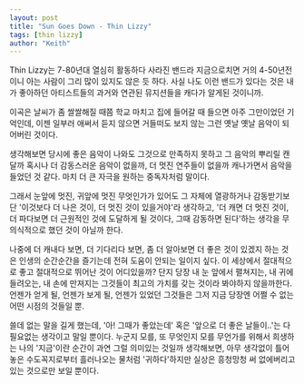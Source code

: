 ```yaml
---
layout: post
title: "Sun Goes Down - Thin Lizzy"
tags: [thin lizzy]
author: "Keith"
---
```


Thin Lizzy는 7-80년대 열심히 활동하다 사라진 밴드라 지금으로치면 거의 4-50년전이니 아는 사람이 그리 많이 있지도 않은 듯 하다. 사실 나도 이런 밴드가 있다는 것은 내가 좋아하던 아티스트들의 과거와 연관된 뮤지션들을 캐다가 알게된 것이니까. 

이곡은 날씨가 좀 쌀쌀해질 때쯤 학교 마치고 집에 들어갈 때 들으면 아주 그만이었던 기억인데, 이젠 일부러 애써서 듣지 않으면 거들떠도 보지 않는 그런 옛날 옛날 음악이 되어버린 것이다. 

생각해보면 당시에 좋은 음악이 나와도 그것으로 만족하지 못하고 그 음악의 뿌리릴 캔달까 혹시나 더 감동스러운 음악이 없을까, 더 멋진 연주들이 없을까 캐나가면서 음악을 들었던 것 같다. 마치 더 큰 자극을 원하는 중독자처럼 말이다. 

그래서 눈앞에 멋진, 귀앞에 멋진 무엇인가가 있어도 그 자체에 열광하거나 감동받기보단 '이것보다 더 나은 것이, 더 멋진 것이 있을거야'라 생각하고, '더 캐면 더 멋진 것이, 더 파다보면 더 근원적인 것에 도달하게 될 것이다, 그때 감동하면 된다'하는 생각을 무의식적으로 했던 것이 아닐까 한다. 

나중에 더 캐내다 보면, 더 기다리다 보면, 좀 더 알아보면 더 좋은 것이 있겠지 하는 것은 인생의 순간순간을 즐기는데 전혀 도움이 안되는 일이지 싶다. 이 세상에서 절대적으로 좋고 절대적으로 뛰어난 것이 어디있을까? 단지 당장 내 눈 앞에서 펼쳐지는, 내 귀에 들려오는, 내 손에 만져지는 그것들이 최고의 가치를 갖는 것이라 봐야하지 않을까한다. 언젠가 얻게 될, 언젠가 보게 될, 언젠가 있었던 그것들은 그저 지금 당장엔 어쩔 수 없는 어떤 시점의 것들일 뿐.

쓸데 없는 말을 길게 했는데, '아! 그때가 좋았는데' 혹은 '앞으로 더 좋은 날들이..'는 다 필요없는 생각이고 말일 뿐이다. 누군지 모를, 또 무엇인지 모를 무언가를 위해서 희생하는 나의 '지금'이란 순간이 과연 그럴 의미있는 것일까 생각해보면, 아무 생각없이 틀어놓은 수도꼭지로부터 흘러나오는 물처럼 '귀하다'하지만 실상은 흥청망청 써 없에버리고 있는 것으로만 보일 뿐이다. 

